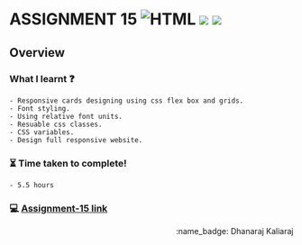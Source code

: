 # ASSIGNMENT 15 ![HTML](https://img.shields.io/badge/-HTML-orange) ![](https://img.shields.io/badge/-CSS-red) ![](https://img.shields.io/badge/-Responsive-brightgreen)
## Overview
### What I learnt :question:
    - Responsive cards designing using css flex box and grids.
    - Font styling.
    - Using relative font units.
    - Resuable css classes.
    - CSS variables.
    - Design full responsive website.
### :hourglass_flowing_sand: Time taken to complete!
    - 5.5 hours
### :computer: [Assignment-15 link](https://dhanaraj-assignment15.netlify.app)
 
<div align="right">:name_badge: Dhanaraj Kaliaraj</div>
